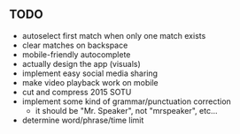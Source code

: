 ## TODO

- autoselect first match when only one match exists
- clear matches on backspace
- mobile-friendly autocomplete
- actually design the app (visuals)
- implement easy social media sharing
- make video playback work on mobile
- cut and compress 2015 SOTU
- implement some kind of grammar/punctuation correction
	- it should be "Mr. Speaker", not "mrspeaker", etc...
- determine word/phrase/time limit
